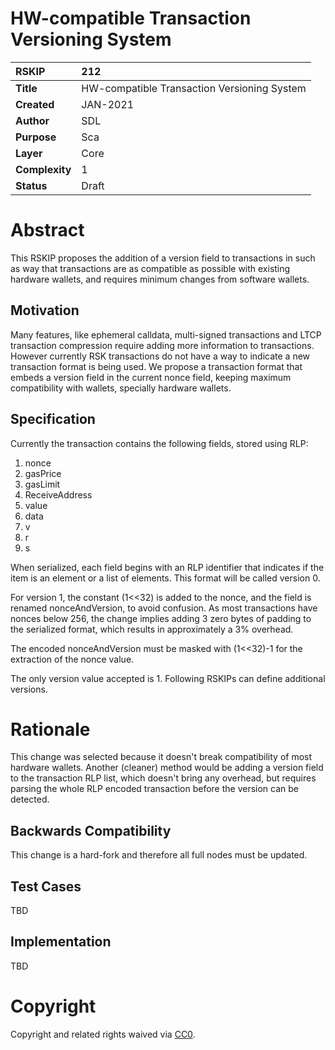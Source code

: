 # HW-compatible Transaction Versioning System


|RSKIP          | 212 |
| :------------ |:-------------|
|**Title**      |HW-compatible Transaction Versioning System|
|**Created**    |JAN-2021 |
|**Author**     | SDL |
|**Purpose**    |Sca |
|**Layer**      |Core |
|**Complexity** |1 |
|**Status**     |Draft |


# **Abstract**

This RSKIP proposes the addition of a version field to transactions in such as way that transactions are as compatible as possible with existing hardware wallets, and requires minimum changes from software wallets.

## Motivation

Many features, like ephemeral calldata, multi-signed transactions and LTCP transaction compression require adding more information to transactions. However currently RSK transactions do not have a way to indicate a new transaction format is being used. We propose a transaction format that embeds a version field in the current nonce field, keeping maximum compatibility with wallets, specially hardware wallets.



## Specification

Currently the transaction contains the following fields, stored using RLP:

1. nonce
2. gasPrice
3. gasLimit
4. ReceiveAddress
5. value
6. data
7. v
8. r
9. s

When serialized, each field begins with an RLP identifier that indicates if the item is an element or a list of elements. This format will be called version 0.

For version 1, the constant (1<<32) is added to the nonce, and the field is renamed nonceAndVersion, to avoid confusion. As most transactions have nonces below 256, the change implies adding 3 zero bytes of padding to the serialized format, which results in approximately a 3% overhead. 

The encoded nonceAndVersion must be masked with (1<<32)-1 for the extraction of the nonce value.

The only version value accepted is 1. Following RSKIPs can define additional versions. 

# Rationale

This change was selected because it doesn't break compatibility of most hardware wallets. Another (cleaner) method would be adding a version field to the transaction RLP list, which doesn't bring any overhead, but requires parsing the whole RLP encoded transaction before the version can be detected.

## Backwards Compatibility

This change is a hard-fork and therefore all full nodes must be updated. 

## Test Cases

TBD

## Implementation

TBD


# **Copyright**

Copyright and related rights waived via [CC0](https://creativecommons.org/publicdomain/zero/1.0/).


